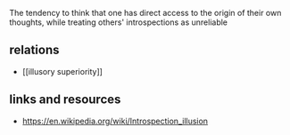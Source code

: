The tendency to think that one has direct access to the origin of their own thoughts, while treating others' introspections as unreliable

## relations

- [[illusory superiority]]

## links and resources

- https://en.wikipedia.org/wiki/Introspection_illusion





